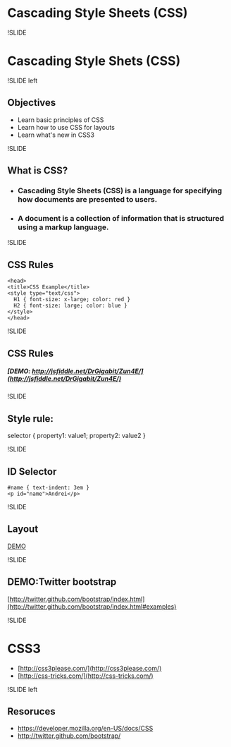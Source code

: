 # Cascading Style Sheets (CSS)

!SLIDE 
# Cascading Style Shets (CSS)

!SLIDE left
## Objectives
* Learn basic principles of CSS
* Learn how to use CSS for layouts
* Learn what's new in CSS3

!SLIDE
## What is CSS?
* ### Cascading Style Sheets (CSS) is a language for specifying how **documents** are presented to users.
* ### A **document** is a collection of information that is structured using a markup language.

!SLIDE
## CSS Rules
``` htmlmixed
<head>
<title>CSS Example</title>
<style type="text/css">
  H1 { font-size: x-large; color: red }
  H2 { font-size: large; color: blue }
</style>
</head>
```
!SLIDE
## CSS Rules
##### [DEMO: http://jsfiddle.net/DrGigabit/Zun4E/](http://jsfiddle.net/DrGigabit/Zun4E/)

!SLIDE
## Style rule:
selector { property1: value1; property2: value2 }

!SLIDE
## ID Selector
``` htmlmixed
#name { text-indent: 3em }
<p id="name">Andrei</p>
```
!SLIDE
## Layout
[DEMO](http://jsfiddle.net/DrGigabit/ZbV3F/2/)

!SLIDE
## DEMO:Twitter bootstrap
[http://twitter.github.com/bootstrap/index.html](http://twitter.github.com/bootstrap/index.html#examples)

!SLIDE
# CSS3
* [http://css3please.com/](http://css3please.com/)
* [http://css-tricks.com/](http://css-tricks.com/)

!SLIDE left
## Resoruces
* https://developer.mozilla.org/en-US/docs/CSS
* http://twitter.github.com/bootstrap/
